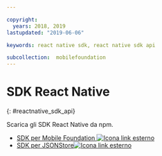 ```yaml
---

copyright:
  years: 2018, 2019
lastupdated: "2019-06-06"

keywords: react native sdk, react native sdk api

subcollection:  mobilefoundation
---
```


#	SDK React Native
{: #reactnative_sdk_api}

Scarica gli SDK React Native da npm.

* [SDK per Mobile Foundation ![Icona link esterno](../../icons/launch-glyph.svg "Icona link esterno")](https://www.npmjs.com/package/react-native-ibm-mobilefirst)
* [SDK per JSONStore![Icona link esterno](../../icons/launch-glyph.svg "Icona link esterno")](https://www.npmjs.com/package/react-native-mobilefirst-jsonstore)
